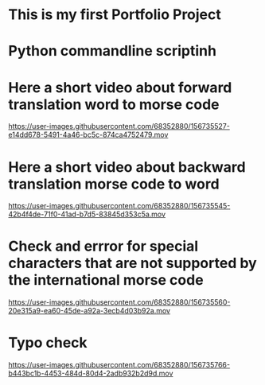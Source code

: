 # This is my first Portfolio Project

# Python commandline scriptinh



# Here a short video about forward translation word to morse code
https://user-images.githubusercontent.com/68352880/156735527-e14dd678-5491-4a46-bc5c-874ca4752479.mov



# Here a short video about backward translation morse code to word
https://user-images.githubusercontent.com/68352880/156735545-42b4f4de-71f0-41ad-b7d5-83845d353c5a.mov



# Check and errror for special characters that are not supported by the international morse code
https://user-images.githubusercontent.com/68352880/156735560-20e315a9-ea60-45de-a92a-3ecb4d03b92a.mov



# Typo check
https://user-images.githubusercontent.com/68352880/156735766-b443bc1b-4453-484d-80d4-2adb932b2d9d.mov

